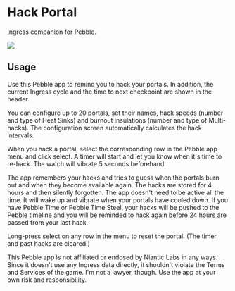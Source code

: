 Hack Portal
==============
Ingress companion for Pebble.

<a href="http://pblweb.com/appstore/54ae740485dd6760e7000077" title="Hack Portal on the Pebble appstore">
  <img src="http://pblweb.com/badge/54ae740485dd6760e7000077/black/large/" />
</a>

Usage
-----

Use this Pebble app to remind you to hack your portals. In addition, the current Ingress cycle and the time to next checkpoint are shown in the header.

You can configure up to 20 portals, set their names, hack speeds (number and type of Heat Sinks) and burnout insulations (number and type of Multi-hacks). The configuration screen automatically calculates the hack intervals.

When you hack a portal, select the corresponding row in the Pebble app menu and click select. A timer will start and let you know when it's time to re-hack. The watch will vibrate 5 seconds beforehand.

The app remembers your hacks and tries to guess when the portals burn out and when they become available again. The hacks are stored for 4 hours and then silently forgotten. The app doesn't need to be active all the time. It will wake up and vibrate when your portals have cooled down. If you have Pebble Time or Pebble Time Steel, your hacks will be pushed to the Pebble timeline and you will be reminded to hack again before 24 hours are passed from your last hack.

Long-press select on any row in the menu to reset the portal. (The timer and past hacks are cleared.)

This Pebble app is not affiliated or endosed by Niantic Labs in any ways. Since it doesn't use any Ingress data directly, it shouldn't violate the Terms and Services of the game. I'm not a lawyer, though. Use the app at your own risk and responsibility.
